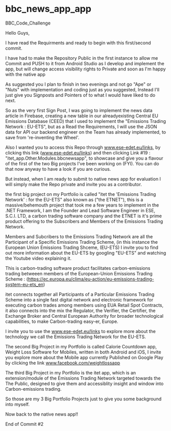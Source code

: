 # bbc_news_app_app
BBC_Code_Challenge



Hello Guys,

I have read the Requirments and ready to begin with this first/second commit.

I have had to make the Repository Public in the first instance to allow me Commit and PUSH to it from Android Studio as I develop and implement the app, but will change access visibility rights to Private and soon as I'm happy with the native app

As suggested you I plan to finish in two evenings and not go "Ape" or "Nuts" with implementation and coding just as you suggested, Instead I'll just give you Signposts and Pointers of to what I would have liked to do next.

So as the very first Sign Post, I was going to implement the news data article in Firebase, creating a new table in our alreadyexisting Central EU Emissions Database (CEED) that I used to implement the "Emissions Trading Network : EU-ETS", but as a Read the Requirements, I will use the JSON data for API our backend engineer on the Team has already implemented, to save from 're-inventing the Wheel'.

Also I wanted you to access this Repo through www.ese-edet.eu/links, by clicking this link (www.ese-edet.eu/links) and then clicking Link #19 : "itet_app.Other.Modules.bbcnewsapp", to showcase and give you a flavour of the first of the two Big projects I've been working on (FYI). You can do that now anyway to have a look if you are curious.

But instead, when I am ready to submit to native news app for evaluation I will simply make the Repo private and invite you as a contributor.

the first big project on my Portfolio is called "itet the 'Emissions Trading Network' : for the EU-ETS" also known as ("the ETNET"), this is a massive/behemouth project that took me a few years to implement in the .NET Framework, I am the Founder and Lead Software Engineer in ESE, S.C.I. LTD, a carbon trading software company and the ETNET is it's prime product offering to the Subscribers and Members of the Emissions Trading Network.

Members and Subcribers to the Emissions Trading Network are all the Participant of a Specific Emissions Trading Scheme, (in this instance the European Union Emissions Trading Shceme, (EU-ETS) I invite you to find out more information about the EU-ETS by googling "EU-ETS" and watching the Youtube video explaining it.

This is carbon-trading software product facilitates carbon-emissions trading betweeen members of the European-Union Emissions Trading Scheme : (https://ec.europa.eu/clima/eu-action/eu-emissions-trading-system-eu-ets_en)

itet connects together all Participants of a Particular Emissions Trading Scheme into a single fast digital network and electronic framework for executing carbon trades among members using EUA Retail Spot Contracts, it also connects into the mix the Regulator, the Verifier, the Certifier, the Exchange Broker and Central European Authority for broader technological capabilities, to make Carbon-trading easy-er, Europe.

I invite you to use the www.ese-edet.eu/links to explore more about the technology we call the Emissions Trading Network for the EU-ETS.


The second Big Project in my Portfolio is called Calorie Countdown app, Weight Loss Software for Mobiles, written in both Android and iOS, I invite you explore more about the Mobile app currently Published on Google Play by clicking the link www.facebook.com/weightlossapp


The third Big Project in my Portfolio is the itet app, which is an extension/module of the Emissions Trading Network targeted towards the The Public, designed to give them and accessiblity insight and window into Carbon-emissions trading.


So those are my 3 Big Portfolio Projects just to give you some background into myself.

Now back to the native news app!!

End of Commit #2


